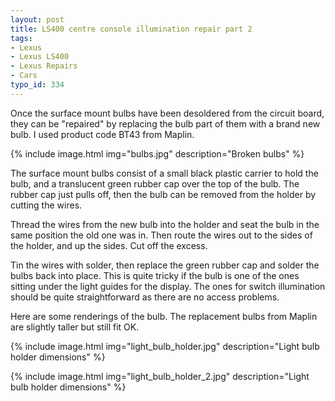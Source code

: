```yaml
---
layout: post
title: LS400 centre console illumination repair part 2
tags:
- Lexus
- Lexus LS400
- Lexus Repairs
- Cars
typo_id: 334
---
```

Once the surface mount bulbs have been desoldered from the circuit board, they
can be "repaired" by replacing the bulb part of them with a brand new bulb.
I used product code BT43 from Maplin.

{% include image.html img="bulbs.jpg" description="Broken bulbs" %}

<!-- read more -->

The surface mount bulbs consist of a small black plastic carrier to hold the bulb, and a translucent green rubber cap over the top of the bulb. The rubber cap just pulls off, then the bulb can be removed from the holder by cutting the wires.

Thread the wires from the new bulb into the holder and seat the bulb in the same position the old one was in. Then route the wires out to the sides of the holder, and up the sides. Cut off the excess.

Tin the wires with solder, then replace the green rubber cap and solder the bulbs back into place. This is quite tricky if the bulb is one of the ones sitting under the light guides for the display. The ones for switch illumination should be quite straightforward as there are no access problems.

Here are some renderings of the bulb. The replacement bulbs from Maplin are slightly taller but still fit OK.

{% include image.html img="light_bulb_holder.jpg" description="Light bulb holder dimensions" %}

{% include image.html img="light_bulb_holder_2.jpg" description="Light bulb holder dimensions" %}
